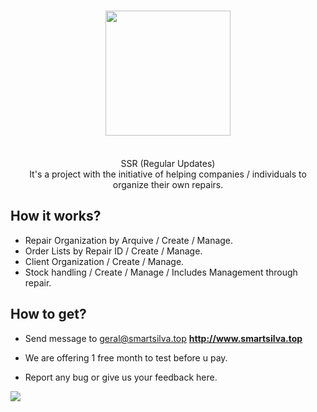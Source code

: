 <h1 align="center">
  <img  src="http://smartsilva.top/index/smartsilva_labs_logo.png" height="auto" width="200" />
  <br/>
</h1>

<p align="center"><br>SSR (Regular Updates)</br>
It's a project with the initiative of helping companies / individuals to organize their own repairs.</p>

## How it works? 

- Repair Organization by Arquive / Create / Manage.
- Order Lists by Repair ID / Create / Manage.
- Client Organization / Create / Manage.
- Stock handling / Create / Manage / Includes Management through repair.

## How to get?
- Send message to geral@smartsilva.top
**http://www.smartsilva.top**

- We are offering 1 free month to test before u pay.
- Report any bug or give us your feedback here.

<img src="https://scontent.ffnc1-1.fna.fbcdn.net/v/t1.0-9/69049427_2287786967998219_8413290927942008832_o.jpg?_nc_cat=106&_nc_oc=AQnDTRc3nmjJJTELMowFb4vgLf9_vRF8EzbZ0CcndO5l_N9VgEQBvFktOFU_CH7jyHQ&_nc_ht=scontent.ffnc1-1.fna&oh=f2cf2954317d1d1758ddac549c4efb04&oe=5E05DB79">
